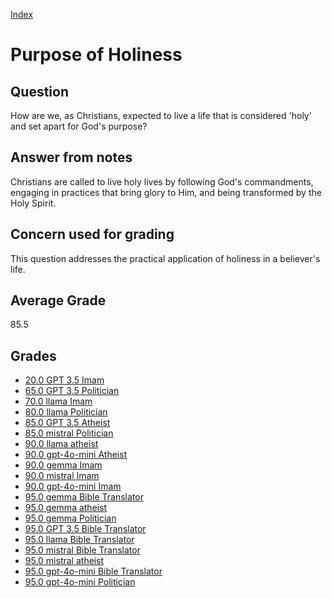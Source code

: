 
[Index](../index.md)
# Purpose of Holiness
## Question
How are we, as Christians, expected to live a life that is considered 'holy' and set apart for God's purpose?

## Answer from notes
Christians are called to live holy lives by following God's commandments, engaging in practices that bring glory to Him, and being transformed by the Holy Spirit.

## Concern used for grading
This question addresses the practical application of holiness in a believer's life.

## Average Grade
85.5

## Grades
 * [20.0 GPT 3.5 Imam](../answers/GPT_3.5_Imam/Purpose_of_Holiness.md)
 * [65.0 GPT 3.5 Politician](../answers/GPT_3.5_Politician/Purpose_of_Holiness.md)
 * [70.0 llama Imam](../answers/llama_Imam/Purpose_of_Holiness.md)
 * [80.0 llama Politician](../answers/llama_Politician/Purpose_of_Holiness.md)
 * [85.0 GPT 3.5 Atheist](../answers/GPT_3.5_Atheist/Purpose_of_Holiness.md)
 * [85.0 mistral Politician](../answers/mistral_Politician/Purpose_of_Holiness.md)
 * [90.0 llama atheist](../answers/llama_atheist/Purpose_of_Holiness.md)
 * [90.0 gpt-4o-mini Atheist](../answers/gpt-4o-mini_Atheist/Purpose_of_Holiness.md)
 * [90.0 gemma Imam](../answers/gemma_Imam/Purpose_of_Holiness.md)
 * [90.0 mistral Imam](../answers/mistral_Imam/Purpose_of_Holiness.md)
 * [90.0 gpt-4o-mini Imam](../answers/gpt-4o-mini_Imam/Purpose_of_Holiness.md)
 * [95.0 gemma Bible Translator](../answers/gemma_Bible_Translator/Purpose_of_Holiness.md)
 * [95.0 gemma atheist](../answers/gemma_atheist/Purpose_of_Holiness.md)
 * [95.0 gemma Politician](../answers/gemma_Politician/Purpose_of_Holiness.md)
 * [95.0 GPT 3.5 Bible Translator](../answers/GPT_3.5_Bible_Translator/Purpose_of_Holiness.md)
 * [95.0 llama Bible Translator](../answers/llama_Bible_Translator/Purpose_of_Holiness.md)
 * [95.0 mistral Bible Translator](../answers/mistral_Bible_Translator/Purpose_of_Holiness.md)
 * [95.0 mistral atheist](../answers/mistral_atheist/Purpose_of_Holiness.md)
 * [95.0 gpt-4o-mini Bible Translator](../answers/gpt-4o-mini_Bible_Translator/Purpose_of_Holiness.md)
 * [95.0 gpt-4o-mini Politician](../answers/gpt-4o-mini_Politician/Purpose_of_Holiness.md)
